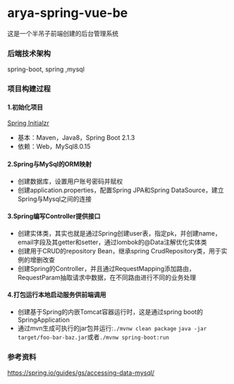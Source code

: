 # arya-spring-vue-be
这是一个半吊子前端创建的后台管理系统

### 后端技术架构
spring-boot, spring ,mysql

### 项目构建过程
#### 1.初始化项目

[Spring Initialzr](https://start.spring.io/) 

- 基本：Maven，Java8，Spring Boot 2.1.3
- 依赖：Web，MySql8.0.15

#### 2.Spring与MySql的ORM映射
- 创建数据库，设置用户账号密码并赋权
- 创建application.properties，配置Spring JPA和Spring DataSource，建立Spring与Mysql之间的连接

#### 3.Spring编写Controller提供接口
- 创建实体类，其实也就是通过Spring创建user表，指定pk，并创建name，email字段及其getter和setter，通过lombok的@Data注解优化实体类
- 创建用于CRUD的repository Bean，继承spring CrudRepository类，用于实例的增删改查
- 创建Spring的Controller，并且通过RequestMapping添加路由，RequestParam抽取请求中数据，在不同路由进行不同的业务处理

#### 4.打包运行本地启动服务供前端调用
- 创建基于Spring的内嵌Tomcat容器运行时，这是通过spring boot的SpringApplication
- 通过mvn生成可执行的jar包并运行:`./mvnw clean package` `java -jar target/foo-bar-baz.jar`或者`./mvnw spring-boot:run`


### 参考资料
https://spring.io/guides/gs/accessing-data-mysql/